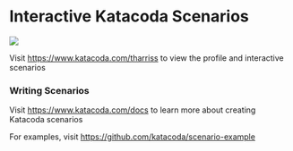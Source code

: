 # Interactive Katacoda Scenarios

[![](http://shields.katacoda.com/katacoda/tharriss/count.svg)](https://www.katacoda.com/tharriss "Get your profile on Katacoda.com")

Visit https://www.katacoda.com/tharriss to view the profile and interactive scenarios

### Writing Scenarios
Visit https://www.katacoda.com/docs to learn more about creating Katacoda scenarios

For examples, visit https://github.com/katacoda/scenario-example
